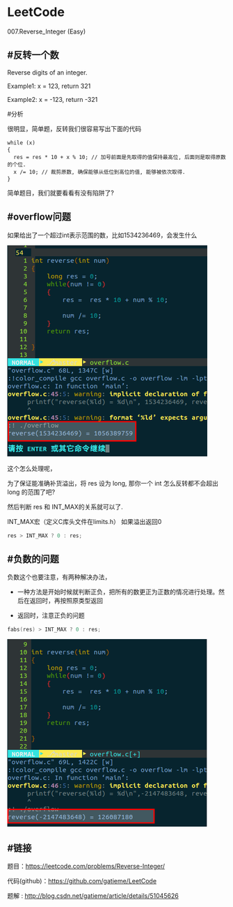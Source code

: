 LeetCode
=======

007.Reverse_Integer (Easy)

#反转一个数
-------

Reverse digits of an integer.

Example1: x = 123, return 321

Example2: x = -123, return -321

#分析

很明显，简单题，反转我们很容易写出下面的代码
```
while (x)
{
  res = res * 10 + x % 10; // 加号前面是先取得的值保持最高位, 后面则是取得原数的个位.
  x /= 10; // 裁剪原数, 确保能够从低位到高位的值, 能够被依次取得.
}
```

简单题目，我们就要看看有没有陷阱了?

#overflow问题
-------

如果给出了一个超过int表示范围的数，比如1534236469，会发生什么

![overflow问题](./overflow.png)

这个怎么处理呢，

为了保证能准确补货溢出，将 res 设为 long, 那你一个 int 怎么反转都不会超出 long 的范围了吧?

然后判断 res 和 INT_MAX的关系就可以了.

INT_MAX宏（定义C库头文件在limits.h）
如果溢出返回0
```c
res > INT_MAX ? 0 : res;
```
#负数的问题
-------
负数这个也要注意，有两种解决办法，

*	一种方法是开始时候就判断正负，把所有的数更正为正数的情况进行处理。然后在返回时，再按照原类型返回

*	返回时，注意正负的问题

```c
fabs(res) > INT_MAX ? 0 : res;
```

![overflow问题](./negative.png)


#链接
-------

题目：https://leetcode.com/problems/Reverse-Integer/

代码(github)：https://github.com/gatieme/LeetCode

题解 : http://blog.csdn.net/gatieme/article/details/51045626


